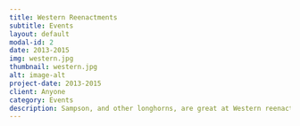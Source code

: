 ```yaml
---
title: Western Reenactments
subtitle: Events
layout: default
modal-id: 2
date: 2013-2015
img: western.jpg
thumbnail: western.jpg
alt: image-alt
project-date: 2013-2015
client: Anyone
category: Events
description: Sampson, and other longhorns, are great at Western reenactments, being gentle riders who are easy to control. Longhorns like him are famous at the Fort Worth Stockyards.
---
```

